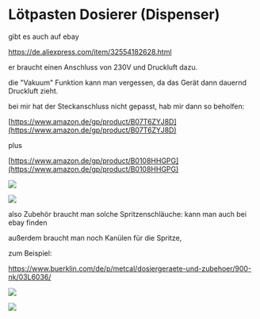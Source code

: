 # Lötpasten Dosierer (Dispenser)

gibt es auch auf ebay

https://de.aliexpress.com/item/32554182628.html

er braucht einen Anschluss von 230V und Druckluft dazu. 

die "Vakuum" Funktion kann man vergessen, da das Gerät dann dauernd Druckluft zieht. 

bei mir hat der Steckanschluss nicht gepasst, hab mir dann so beholfen:

[https://www.amazon.de/gp/product/B07T6ZYJ8D](https://www.amazon.de/gp/product/B07T6ZYJ8D)

plus 

[https://www.amazon.de/gp/product/B0108HHGPG](https://www.amazon.de/gp/product/B0108HHGPG)

![](https://user-images.githubusercontent.com/69573151/204136064-71392951-fe6c-4b94-8734-a278e9f005db.jpg)

![](https://user-images.githubusercontent.com/69573151/204136081-808a8119-c3af-4d6a-9eb3-c037027709f5.jpg)

also Zubehör braucht man solche Spritzenschläuche: kann man auch bei ebay finden

außerdem braucht man noch Kanülen für die Spritze, 

zum Beispiel:

https://www.buerklin.com/de/p/metcal/dosiergeraete-und-zubehoer/900-nk/03L6036/

![](https://user-images.githubusercontent.com/69573151/203067398-06f74400-4666-48e1-b82b-5fc818da7e4d.jpg)

![](https://user-images.githubusercontent.com/69573151/203069319-194c7f4e-b3e1-4f18-981e-082103b6177b.jpg)
